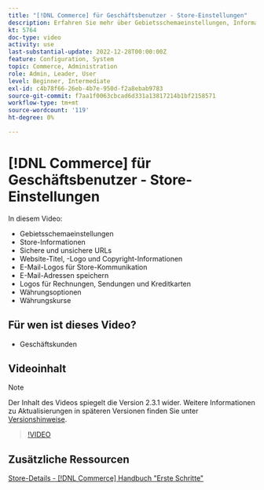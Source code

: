 ```yaml
---
title: "[!DNL Commerce] für Geschäftsbenutzer - Store-Einstellungen"
description: Erfahren Sie mehr über Gebietsschemaeinstellungen, Informationen speichern, sichere und unsichere URLs, Website-Titel, Logo, Copyright-Informationen, E-Mail-Logos für Kommunikation, E-Mail-Adressen speichern, Währungsoptionen und Währungsraten.
kt: 5764
doc-type: video
activity: use
last-substantial-update: 2022-12-28T00:00:00Z
feature: Configuration, System
topic: Commerce, Administration
role: Admin, Leader, User
level: Beginner, Intermediate
exl-id: c4b78f66-26eb-4b7e-950d-f2a8ebab9783
source-git-commit: f7aa1f0063cbcad6d331a13817214b1bf2158571
workflow-type: tm+mt
source-wordcount: '119'
ht-degree: 0%

---
```


# [!DNL Commerce] für Geschäftsbenutzer - Store-Einstellungen

In diesem Video:

- Gebietsschemaeinstellungen
- Store-Informationen
- Sichere und unsichere URLs
- Website-Titel, -Logo und Copyright-Informationen
- E-Mail-Logos für Store-Kommunikation
- E-Mail-Adressen speichern
- Logos für Rechnungen, Sendungen und Kreditkarten
- Währungsoptionen
- Währungskurse

## Für wen ist dieses Video?

- Geschäftskunden

## Videoinhalt

>[!NOTE]
>
>Der Inhalt des Videos spiegelt die Version 2.3.1 wider. Weitere Informationen zu Aktualisierungen in späteren Versionen finden Sie unter [Versionshinweise](https://experienceleague.adobe.com/docs/commerce-operations/release/notes/overview.html).

>[!VIDEO](https://video.tv.adobe.com/v/35949?quality=12&learn=on)

## Zusätzliche Ressourcen

[Store-Details - [!DNL Commerce] Handbuch &quot;Erste Schritte&quot;](https://experienceleague.adobe.com/docs/commerce-admin/start/setup/store-details.html)
